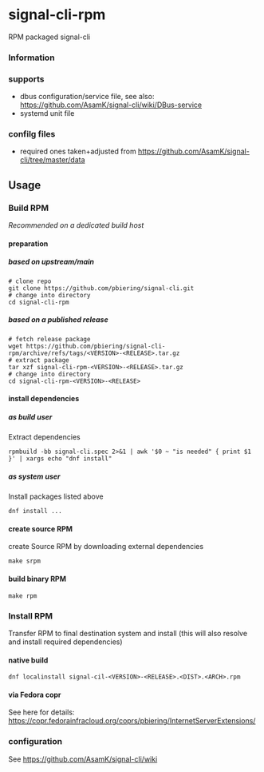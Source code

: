 # signal-cli-rpm
RPM packaged signal-cli

### Information

### supports
- dbus configuration/service file, see also: https://github.com/AsamK/signal-cli/wiki/DBus-service
- systemd unit file

### confilg files
- required ones taken+adjusted from https://github.com/AsamK/signal-cli/tree/master/data

## Usage

### Build RPM

*Recommended on a dedicated build host*

#### preparation

##### based on upstream/main

```
# clone repo
git clone https://github.com/pbiering/signal-cli.git
# change into directory
cd signal-cli-rpm
```

##### based on a published release

```
# fetch release package
wget https://github.com/pbiering/signal-cli-rpm/archive/refs/tags/<VERSION>-<RELEASE>.tar.gz
# extract package
tar xzf signal-cli-rpm-<VERSION>-<RELEASE>.tar.gz
# change into directory
cd signal-cli-rpm-<VERSION>-<RELEASE>
```

#### install dependencies

##### as build user

Extract dependencies

```
rpmbuild -bb signal-cli.spec 2>&1 | awk '$0 ~ "is needed" { print $1 }' | xargs echo "dnf install"
```

##### as system user

Install packages listed above

```
dnf install ...
```

#### create source RPM

create Source RPM by downloading external dependencies

```
make srpm
```

#### build binary RPM

```
make rpm
```


### Install RPM

Transfer RPM to final destination system and install (this will also resolve and install required dependencies)

#### native build

```
dnf localinstall signal-cil-<VERSION>-<RELEASE>.<DIST>.<ARCH>.rpm
``` 

#### via Fedora copr

See here for details: https://copr.fedorainfracloud.org/coprs/pbiering/InternetServerExtensions/

### configuration

See https://github.com/AsamK/signal-cli/wiki
